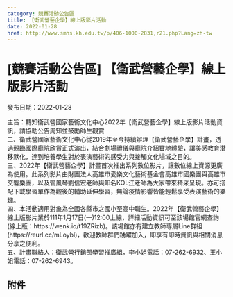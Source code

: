 ```yaml
---
category: 競賽活動公告區
title: 【衛武營藝企學】線上版影片活動
date: 2022-01-28
href: http://www.smhs.kh.edu.tw/p/406-1000-2831,r21.php?Lang=zh-tw
---
```


# [競賽活動公告區] 【衛武營藝企學】線上版影片活動
發布日期：2022-01-28

<div><div></div><div>主旨：轉知衛武營國家藝術文化中心2022年【衛武營藝企學】線上版影片活動資訊，請協助公告周知並鼓勵師生觀賞<br> 二、衛武營國家藝術文化中心從2019年至今持續辦理【衛武營藝企學】計畫，透過親臨國際廳院欣賞正式演出，結合劇場禮儀與廳院介紹實地體驗，讓美感教育潛移默化，達到培養學生對於表演藝術的感受力與接觸文化場域之目的。<br> 三、2022年【衛武營藝企學】計畫首次推出系列數位影片，讓數位線上資源更廣為使用。此系列影片由財團法人高雄市愛樂文化藝術基金會高雄市國樂團與高雄市交響樂團，以及管風琴劉信宏老師與知名KOL江老師為大家帶來精采呈現。亦可搭配下載學習單作為觀後的輔助延伸學習，無論疫情影響皆能輕鬆享受表演藝術的樂趣。<br> 四、本活動適用對象為全國各縣市之國小至高中職生。2022年【衛武營藝企學】線上版影片業於111年1月17日(一)12:00上線，詳細活動資訊可至該場館官網查詢(線上版：https://wenk.io/t19ZRizb)。該場館亦有建立教師專屬Line群組(https://reurl.cc/mLoybl)，歡迎教師群們踴躍加入，即享有即時資訊與相關消息分享之便利。<br> 五、計畫聯絡人：衛武營行銷部學習推廣組，李小姐電話：07-262-6932、王小姐電話：07-262-6943。</div></div>

## 附件

